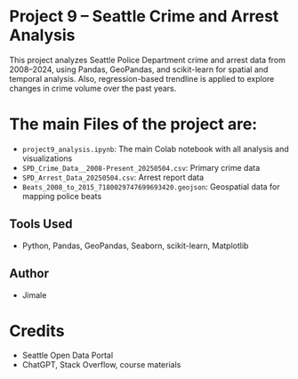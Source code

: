 # Project 9 – Seattle Crime and Arrest Analysis

This project analyzes Seattle Police Department crime and arrest data from 2008–2024, using Pandas, GeoPandas, and scikit-learn for spatial and temporal analysis. Also, regression-based trendline is applied to explore changes in crime volume over the past years.

# The main Files of the project are:
- `project9_analysis.ipynb`: The main Colab notebook with all analysis and visualizations
- `SPD_Crime_Data__2008-Present_20250504.csv`: Primary crime data
- `SPD_Arrest_Data_20250504.csv`: Arrest report data
- `Beats_2008_to_2015_7180029747699693420.geojson`: Geospatial data for mapping police beats

## Tools Used
- Python, Pandas, GeoPandas, Seaborn, scikit-learn, Matplotlib

## Author
- Jimale

# Credits
- Seattle Open Data Portal
- ChatGPT, Stack Overflow, course materials
